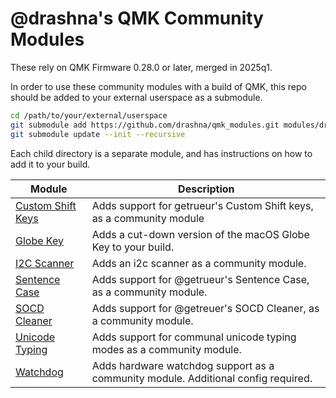 # @drashna's QMK Community Modules

These rely on QMK Firmware 0.28.0 or later, merged in 2025q1.

In order to use these community modules with a build of QMK, this repo should be added to your external userspace as a submodule.

```sh
cd /path/to/your/external/userspace
git submodule add https://github.com/drashna/qmk_modules.git modules/drashna
git submodule update --init --recursive
```

Each child directory is a separate module, and has instructions on how to add it to your build.

| Module                                    | Description                                                                        |
|-------------------------------------------|------------------------------------------------------------------------------------|
| [Custom Shift Keys](./custom_shift_keys/) | Adds support for getrueur's Custom Shift keys, as a community module               |
| [Globe Key](./globe_key/)                 | Adds a cut-down version of the macOS Globe Key to your build.                      |
| [I2C Scanner](./i2c_scanner/)             | Adds an i2c scanner as a community module.                                         |
| [Sentence Case](./sentence_case/)         | Adds support for @getrueur's Sentence Case, as a community module.                 |
| [SOCD Cleaner](./socd_cleaner/)           | Adds support for @getreuer's SOCD Cleaner, as a community module.                  |
| [Unicode Typing](./unicode_typing/)       | Adds support for communal unicode typing modes as a community module.              |
| [Watchdog](./watchdog/)                   | Adds hardware watchdog support as a community module.  Additional config required. |
